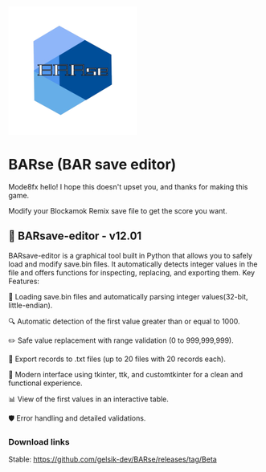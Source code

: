 ![Logo](https://raw.githubusercontent.com/gelsik-dev/BARse/refs/heads/main/icon.png)


# BARse (BAR save editor)

Mode8fx hello! I hope this doesn't upset you, and thanks for making this game.

Modify your Blockamok Remix save file to get the score you want.

## 🧠 BARsave-editor - v12.01

BARsave-editor is a graphical tool built in Python that allows you to safely load and modify save.bin files. It automatically detects integer values ​​in the file and offers functions for inspecting, replacing, and exporting them.
Key Features:

📂 Loading save.bin files and automatically parsing integer values ​​(32-bit, little-endian).

🔍 Automatic detection of the first value greater than or equal to 1000.

✏️ Safe value replacement with range validation (0 to 999,999,999).

🧾 Export records to .txt files (up to 20 files with 20 records each).

🌲 Modern interface using tkinter, ttk, and customtkinter for a clean and functional experience.

📊 View of the first values ​​in an interactive table.

🛡️ Error handling and detailed validations.
### Download links

Stable: https://github.com/gelsik-dev/BARse/releases/tag/Beta

